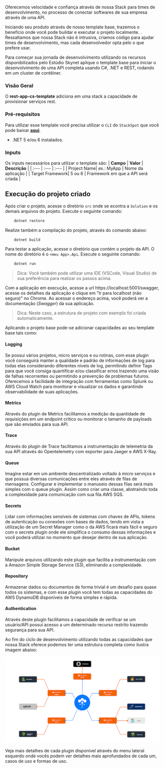 Oferecemos velocidade e confiança através de nossa Stack para times de desenvolvimento,  no processo de conectar softwares de sua empresa através de uma API.  

Iniciando seu produto através de nosso template base, trazemos o benefício onde você pode buildar e executar o projeto localmente. . Ressaltamos que nossa Stack não é intrusiva, criamos código para ajudar times de desenvolvimento, mas cada desenvolvedor opta pelo o que prefere usar.  

Para começar sua jornada de desenvolvimento utilizando os recursos disponibilizados pelo Estúdio Skynet aplique o template base para iniciar o desenvolvimento de uma API completa usando C#, .NET e REST, rodando em um cluster de contêiner.  

### Visão Geral
O **rest-app-cs-template** adiciona em uma stack a capacidade de provisionar serviços rest.

### Pré-requisitos
Para utilizar esse template você precisa utilizar o `CLI` do `StackSpot` que você pode baixar [**aqui**](https://stackspot.com.br/).
- .NET 5 e/ou 6 instalados.

### Inputs
Os inputs necessários para utilizar o template são:
| **Campo** | **Valor** | **Descrição** |
| :--- | :--- | :--- |
| Project Name| ex.: MyApp | Nome da aplicação  |
| Target Framework| 5 ou 6 | Framework em que a API será criada  |

## Execução do projeto criado

Após criar o projeto, acesse o diretório `src` onde se econtra a `Solution` e os demais arquivos do projeto. Execute o seguinte comando:

```bash
    dotnet restore
```

Realize também a compilação do projeto, através do comando abaixo:

```bash
    dotnet build
```

Para testar a aplicação, acesse o diretório que contém o projeto da API. O nome do diretório é o `<meu App>.Api`. Execute o seguinte comando:

```bash
    dotnet run
```

> Dica: Você também pode utilizar uma IDE (VSCode, Visual Studio) de sua preferência para realizar os passos acima.

Com a aplicação em execução, acesse a url https://localhost:5001/swagger, acesse os detalhes da aplicação e clique em "Ir para localhost (não seguro)" no Chrome. Ao acessar o endereço acima, você poderá ver a documentação (*Swagger*) da sua aplicação.

> Dica: Neste caso, a estrutura de projeto com exemplo foi criada automaticamente. 

Aplicando o projeto base pode-se adicionar capacidades ao seu template base tais como: 

#### Logging

 Se possui vários projetos, micro serviços e ou rotinas, com esse plugin você conseguirá manter a qualidade e padrão de informações de log para todas elas considerando diferentes níveis de log, permitindo definir Tags para que você consiga quantificar e/ou classificar erros trazendo uma visão de falhas recorrentes ou permitindo a prevenção de problemas futuros. Oferecemos a facilidade de integração com ferramentas como Splunk ou AWS Cloud Watch para monitorar e visualizar os dados e garantindo observabilidade de suas aplicações.

#### Metrics

Através do plugin de Metrics facilitamos a medição da quantidade de requisições em um endpoint crítico ou monitorar o tamanho de payloads que são enviados para sua API.

#### Trace

Através do plugin de Trace facilitamos a instrumentação de telemetria da sua API através do Opentelemetry com exporter para Jaeger e AWS X-Ray.

#### Queue

Imagine estar em um ambiente descentralizado voltado à micro serviços e que possua diversas comunicações entre eles através de filas de mensagens. Configurar e implementar o manuseio dessas filas será mais simples com o queue plugin. Assim como criar uma classe, abstraindo toda a complexidade para comunicação com sua fila AWS SQS.

#### Secrets

Lidar com informações sensíveis de sistemas com chaves de APIs, tokens de autenticação ou conexões com bases de dados, tendo em vista a utilização de um Secret Manager como o da AWS ficará mais fácil e seguro com o secrets plugin onde ele simplifica o consumo dessas informações e você poderá utilizar no momento que desejar dentro de sua aplicação.  

#### Bucket

Manipule arquivos utilizando este plugin que facilita a instrumentação com a Amazon Simple Storage Service (S3), eliminando a complexidade.

#### Repository

Armazenar dados ou documentos de forma trivial é um desafio para quase todos os sistemas, e com esse plugin você tem todas as capacidades do AWS DynamoDB disponíveis de forma simples e rápida.

#### Authentication

Através deste plugin facilitamos a capacidade de verificar se um usuário/API possui acesso a um determinado recurso restrito trazendo segurança para sua API.
  
Ao fim do ciclo de desenvolvimento utilizando todas as capacidades que nossa Stack oferece podemos ter uma estrutura completa como ilustra imagem abaixo:

![Caso de Uso](https://raw.githubusercontent.com/stack-spot/skynet-dotnet-stack/main/use-case.png "Caso de Uso")

Veja mais detalhes de cada plugin disponível através do menu lateral esquerdo onde vocês podem ver detalhes mais aprofundados de cada um, casos de uso e formas de uso. 